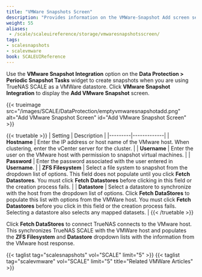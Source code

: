 ```yaml
---
title: "VMWare Snapshots Screen"
description: "Provides information on the VMWare-Snapshot Add screen settings and functions."
weight: 55
aliases:
 - /scale/scaleuireference/storage/vmwaresnapshotsscreen/
tags:
- scalesnapshots
- scalevmware
book: SCALEUIReference
---
```



Use the **VMware Snapshot Integration** option on the **Data Protection > Periodic Snapshot Tasks** widget to create snapshots when you are using TrueNAS SCALE as a VMWare datastore. 
Click  **VMware Snapshot Integration** to display the **Add VMware Snapshot** screen.

   {{< trueimage src="/images/SCALE/DataProtection/emptyvmwaresnapshotadd.png" alt="Add VMware Snapshot Screen" id="Add VMware Snapshot Screen" >}}

{{< truetable >}}
| Setting | Description |
|---------|-------------|
| **Hostname** | Enter the IP address or host name of the VMware host. When clustering, enter the vCenter server for the cluster. |
| **Username** | Enter the user on the VMware host with permission to snapshot virtual machines. |
| **Password** | Enter the password associated with the user entered in **Username**. |
| **ZFS Filesystem** | Select a file system to snapshot from the dropdown list of options. This field does not populate until you click **Fetch Datastores**. You must click **Fetch Datastores** before clicking in this field or the creation process fails. |
| **Datastore** | Select a datastore to synchronize with the host from the dropdown list of options. Click **Fetch DataStores** to populate this list with options from the VMWare host. You must click **Fetch Datastores** before you click in this field or the creation process fails. Selecting a datastore also selects any mapped datasets. |
{{< /truetable >}}

Click **Fetch DataStores** to connect TrueNAS connects to the VMware host. 
This synchronizes TrueNAS SCALE with the VMWare host and populates the **ZFS Filesystem** and **Datastore** dropdown lists with the information from the VMware host response.

{{< taglist tag="scalesnapshots" vol="SCALE" limit="5" >}}
{{< taglist tag="scalevmware" vol="SCALE" limit="5" title="Related VMWare Articles" >}}
